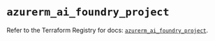 # `azurerm_ai_foundry_project`

Refer to the Terraform Registry for docs: [`azurerm_ai_foundry_project`](https://registry.terraform.io/providers/hashicorp/azurerm/4.22.0/docs/resources/ai_foundry_project).
